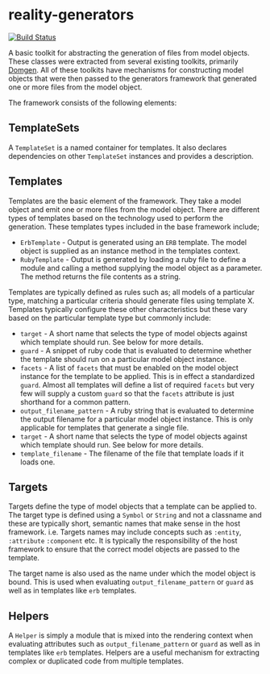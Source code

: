 # reality-generators

[![Build Status](https://secure.travis-ci.org/realityforge/reality-generators.png?branch=master)](http://travis-ci.org/realityforge/reality-generators)

A basic toolkit for abstracting the generation of files from model objects. These classes
were extracted from several existing toolkits, primarily [Domgen](https://github.com/realityforge/domgen).
All of these toolkits have mechanisms for constructing model objects that were then passed to
the generators framework that generated one or more files from the model object.

The framework consists of the following elements:

## TemplateSets

A `TemplateSet` is a named container for templates. It also declares dependencies on other `TemplateSet`
instances and provides a description.

## Templates

Templates are the basic element of the framework. They take a model object and emit one or more files
from the model object. There are different types of templates based on the technology used to perform
the generation. These templates types included in the base framework include;

* `ErbTemplate` - Output is generated using an `ERB` template. The model object is supplied as an instance
  method in the templates context.
* `RubyTemplate` - Output is generated by loading a ruby file to define a module and calling a method
  supplying the model object as a parameter. The method returns the file contents as a string.

Templates are typically defined as rules such as; all models of a particular type, matching a particular
criteria should generate files using template X. Templates typically configure these other characteristics
but these vary based on the particular template type but commonly include:

* `target` - A short name that selects the type of model objects against which template should
  run. See below for more details.
* `guard` - A snippet of ruby code that is evaluated to determine whether the template should run
  on a particular model object instance.
* `facets` - A list of `facets` that must be enabled on the model object instance for the template
  to be applied. This is in effect a standardized `guard`. Almost all templates will define a list
  of required `facets` but very few will supply a custom `guard` so that the `facets` attribute
  is just shorthand for a common pattern.
* `output_filename_pattern` - A ruby string that is evaluated to determine the output filename for
  a particular model object instance. This is only applicable for templates that generate a single file.
* `target` - A short name that selects the type of model objects against which template should
  run. See below for more details.
* `template_filename` - The filename of the file that template loads if it loads one.

## Targets

Targets define the type of model objects that a template can be applied to. The target type is defined
using a `Symbol` or `String` and not a classname and these are typically short, semantic names that make
sense in the host framework. i.e. Targets names may include concepts such as `:entity`, `:attribute`
`:component` etc. It is typically the responsibility of the host framework to ensure that the correct
model objects are passed to the template.

The target name is also used as the name under which the model object is bound. This is used when evaluating
`output_filename_pattern` or `guard` as well as in templates like `erb` templates.

## Helpers

A `Helper` is simply a module that is mixed into the rendering context when evaluating attributes such
as `output_filename_pattern` or `guard` as well as in templates like `erb` templates. Helpers are a useful
mechanism for extracting complex or duplicated code from multiple templates.
